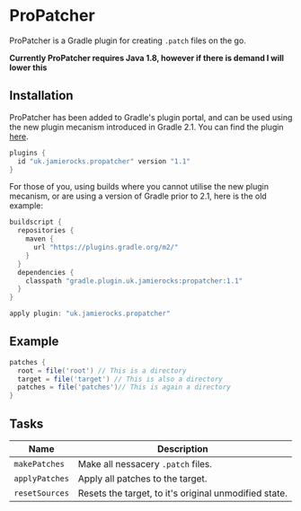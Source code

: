 ProPatcher
==========
ProPatcher is a Gradle plugin for creating `.patch` files on the go.

**Currently ProPatcher requires Java 1.8, however if there is demand I will lower this**

## Installation
ProPatcher has been added to Gradle's plugin portal, and can be used using the new plugin mecanism introduced in Gradle 2.1.
You can find the plugin [here](https://plugins.gradle.org/plugin/uk.jamierocks.propatcher).

```gradle
plugins {
  id "uk.jamierocks.propatcher" version "1.1"
}
```

For those of you, using builds where you cannot utilise the new plugin mecanism, or are using a version of Gradle prior to 2.1, here is the old example:

```gradle
buildscript {
  repositories {
    maven {
      url "https://plugins.gradle.org/m2/"
    }
  }
  dependencies {
    classpath "gradle.plugin.uk.jamierocks:propatcher:1.1"
  }
}

apply plugin: "uk.jamierocks.propatcher"
```

## Example
```gradle
patches {
  root = file('root') // This is a directory
  target = file('target') // This is also a directory
  patches = file('patches')// This is again a directory
}
```

## Tasks
| Name           | Description                                           |
| -------------- | ----------------------------------------------------- |
| `makePatches`  | Make all nessacery `.patch` files.                    |
| `applyPatches` | Apply all patches to the target.                      |
| `resetSources` | Resets the target, to it's original unmodified state. |
